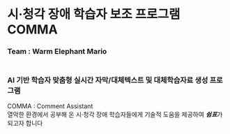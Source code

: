 # 시·청각 장애 학습자 보조 프로그램 COMMA
### Team : Warm Elephant Mario<br><br>

### AI 기반 학습자 맞춤형 실시간 자막/대체텍스트 및 대체학습자료 생성 프로그램
COMMA : Comment Assistant<br>
열악한 환경에서 공부해 온 시·청각 장애 학습자들에게 기술적 도움을 제공하여 ***쉼표***가 되고자 합니다
